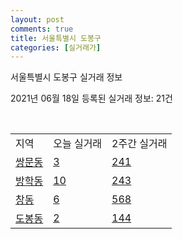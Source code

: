 ```yaml
---
layout: post
comments: true
title: 서울특별시 도봉구
categories: [실거래가]
---
```


서울특별시 도봉구 실거래 정보

2021년 06월 18일 등록된 실거래 정보: 21건

<script type="text/javascript">
  google.charts.load('current', {'packages':['corechart']});
  google.charts.setOnLoadCallback(drawChart);

  function drawChart() {
    var data = google.visualization.arrayToDataTable([['거래일', '매매', '전월세', '전매'], ['2021-02', 0, 24, 0], ['2021-03', 20, 108, 0], ['2021-04', 179, 245, 0], ['2021-05', 186, 293, 0], ['2021-06', 24, 117, 0]]);

    var options = {
      title: '최근 유형별 거래량 추이',
      legend: { position: 'bottom' }
    };

    var chart = new google.visualization.LineChart(document.getElementById('columnchart_material'));
    chart.draw(data, (options));
  }
</script>

<div id="columnchart_material" style="width: 450px; margin-left: -35px"></div>
<br>
<table class="sortable">
  <tr>
    <td>지역</td>
    <td>오늘 실거래</td>
    <td>2주간 실거래</td>
  </tr>

  
  <tr class="item">
    <td><a href="1132010500.html">쌍문동</a></td>
    <td><a href="1132010500.html">3</a></td>
    <td><a href="1132010500.html">241</a></td>
  </tr>
    

  <tr class="item">
    <td><a href="1132010600.html">방학동</a></td>
    <td><a href="1132010600.html">10</a></td>
    <td><a href="1132010600.html">243</a></td>
  </tr>
    

  <tr class="item">
    <td><a href="1132010700.html">창동</a></td>
    <td><a href="1132010700.html">6</a></td>
    <td><a href="1132010700.html">568</a></td>
  </tr>
    

  <tr class="item">
    <td><a href="1132010800.html">도봉동</a></td>
    <td><a href="1132010800.html">2</a></td>
    <td><a href="1132010800.html">144</a></td>
  </tr>
    


</table>


    